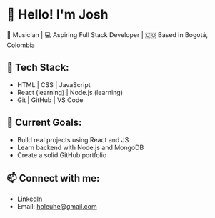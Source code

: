 # 👋 Hello! I'm Josh

🎸 Musician | 💻 Aspiring Full Stack Developer | 🇨🇴 Based in Bogotá, Colombia

## 🧰 Tech Stack:
- HTML | CSS | JavaScript
- React (learning) | Node.js (learning)
- Git | GitHub | VS Code

## 📌 Current Goals:
- Build real projects using React and JS
- Learn backend with Node.js and MongoDB
- Create a solid GitHub portfolio

## 📫 Connect with me:
- [LinkedIn](www.linkedin.com/in/jorge-andres-garcia-castillo)
- Email: holeuhe@gmail.com
